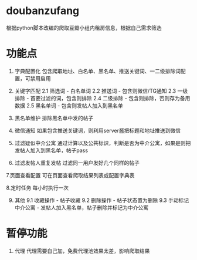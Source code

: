 # doubanzufang
根据python脚本改编的爬取豆瓣小组内租房信息，根据自己需求筛选

# 功能点
1. 字典配置化
   包含爬取地址、白名单、黑名单、推送关键词、一二级排除词配置，可禁用启用

2. 关键字匹配
   2.1 筛选词 - 白名单词
   2.2 推送词 - 包含则微信/TG通知
   2.3 一级排除 - 首要过滤的词，包含则排除
   2.4 二级排除 - 包含则排除，否则存为备用数据
   2.5 黑名单词 - 包含则发帖人加入到黑名单

3. 黑名单维护
排除黑名单中发的帖子

4. 微信通知
如果包含推送关键词，则利用server酱把标题和地址推送到微信

5. 过滤疑似中介公寓
通过计算以及公共标识，判断是否为中介公寓，如果是则把发帖人加入到黑名单，帖子pass

6. 过滤发帖人重复发帖
过滤同一用户发好几个同样的帖子

7.页面查看配置
可在页面查看爬取结果列表或配置字典表

8.定时任务
每小时执行一次

9. 其他
9.1 收藏操作 - 帖子收藏
9.2 删除操作 - 帖子状态置为删除
9.3 手动标记中介公寓 - 发帖人加入黑名单，帖子删除并标记为中介公寓

# 暂停功能
1. 代理
代理需要自己加，免费代理池效果太差，影响爬取结果
